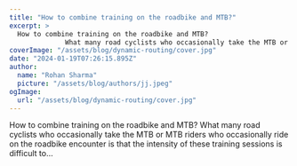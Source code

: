 ```yaml
---
title: "How to combine training on the roadbike and MTB?"
excerpt: >
  How to combine training on the roadbike and MTB?
              What many road cyclists who occasionally take the MTB or MTB riders who occasionally ride on the roadbike encounter is that the intensity o
coverImage: "/assets/blog/dynamic-routing/cover.jpg"
date: "2024-01-19T07:26:15.895Z"
author:
  name: "Rohan Sharma"
  picture: "/assets/blog/authors/jj.jpeg"
ogImage:
  url: "/assets/blog/dynamic-routing/cover.jpg"
---
```


How to combine training on the roadbike and MTB?
            What many road cyclists who occasionally take the MTB or MTB riders who occasionally ride on the roadbike encounter is that the intensity of these training sessions is difficult to…